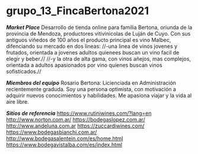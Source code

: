 # grupo_13_FincaBertona2021

***Market Place***
Desarrollo de tienda online para familia Bertona, oriunda de la provincia de Mendoza, productores vitivinicolas de Luján de Cuyo.
Con sus antiguos viñedos de 100 años el producto principal es vino Malbec, difenciando su mercado en dos lineas:
//-una linea de vinos jovenes y frutados, orientada a jovenes adultos quienees buscan un vino facil de elegir y beber.//
//-y la otra de alta gama, con vinos añejos, mas complejos, orientada a adultos apasionados por vino quienes buscan vinos sofisticados.//

***Miembros del equipo***
Rosario Bertona: Licienciada en Administración recientemente graduda. Soy una persona optimista, con motivación a adquirir nuevos conocimientos y habilidades. Me apasiona viajar y la vida al aire libre. 


***Sitios de referencia***
https://www.rutiniwines.com/?lang=en
http://www.norton.com.ar/
https://bodegaslopez.com.ar/
http://www.andeluna.com.ar
https://zuccardiwines.com/
https://www.bodegasbianchi.com.ar/
http://www.bodegasalentein.com/es/home.html
https://www.bodegavistalba.com/es/index.html
